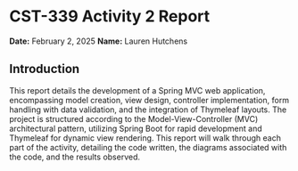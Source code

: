 # CST-339 Activity 2 Report

**Date:** February 2, 2025
**Name:** Lauren Hutchens

## Introduction

This report details the development of a Spring MVC web application, encompassing model creation, view design, controller implementation, form handling with data validation, and the integration of Thymeleaf layouts. The project is structured according to the Model-View-Controller (MVC) architectural pattern, utilizing Spring Boot for rapid development and Thymeleaf for dynamic view rendering.  This report will walk through each part of the activity, detailing the code written, the diagrams associated with the code, and the results observed.
